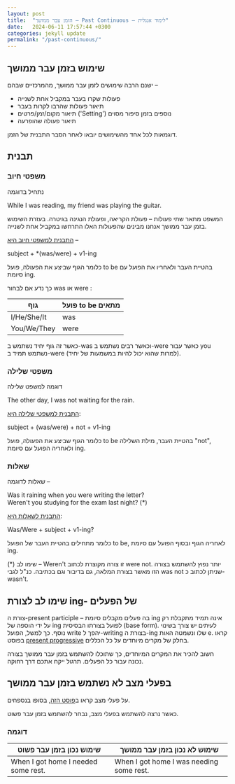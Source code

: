 ```yaml
---
layout: post
title:  "הזמן עבר ממושך – Past Continuous – לימוד אנגלית"
date:   2024-06-11 17:57:44 +0300
categories: jekyll update
permalink: "/past-continuous/"
---
```

<h2>שימוש בזמן עבר ממושך</h2>

<p>ישנם הרבה שימושים לזמן עבר ממושך, מהמרכזיים שבהם –</p>

<ul>
  <li>פעולות שקרו בעבר במקביל אחת לשנייה</li>
  <li>תיאור פעולות שהרבו לקרות בעבר</li>
  <li>תיאור מקום/זמן/פרטים ('Setting') נוספים בזמן סיפור מסוים</li>
  <li>תיאור פעולה שהופרעה</li>
</ul>

<p>דוגמאות לכל אחד מהשימושים יובאו לאחר הסבר התבנית של הזמן.</p>

<h2>תבנית</h2>

<h3>משפטי חיוב</h3>

<p>נתחיל בדוגמה</p>

<div class="card">
  <div class="card-body">
    While I was reading, my friend was playing the guitar.
  </div>
</div>

<p>המשפט מתאר שתי פעולות – פעולת הקריאה, ופעולת הנגינה בגיטרה. בעזרת השימוש בזמן עבר ממושך אנחנו מבינים שהפעולות האלו התרחשו במקביל אחת לשנייה.</p>

<p><span style="text-decoration: underline;">התבנית למשפטי חיוב היא</span> –</p>

<p class="text-center">subject + *(was/were) + v1-ing</p>

<p>כלומר הגוף שביצע את הפעולה, פועל to be בהטיית העבר ולאחריו את הפועל עם סיומת ing.</p>

<p>כך נדע אם לבחור was או were :</p>

<div class="table-responsive">
  <table class="table text-center">
    <thead>
      <tr>
        <th>גוף</th>
        <th>פועל to be מתאים</th>
      </tr>
    </thead>
    <tbody>
      <tr>
        <td>I/He/She/It</td>
        <td>was</td>
      </tr>
      <tr>
        <td>You/We/They</td>
        <td>were</td>
      </tr>
    </tbody>
  </table>
</div>

<p>כאשר זה גוף יחיד נשתמש ב-was וכאשר רבים נשתמש ב-were כאשר עבור you נשתמש תמיד ב-were (למרות שהוא יכול להיות במשמעות של יחיד).</p>

<h3>משפטי שלילה</h3>

<p>דוגמה למשפט שלילה</p>

<div class="card">
  <div class="card-body">
    The other day, I was not waiting for the rain.
  </div>
</div>

<p><span style="text-decoration: underline;">התבנית למשפטי שלילה היא</span>:</p>

<p class="text-center">subject + (was/were) + not + v1-ing</p>

<p>כלומר הגוף שביצע את הפעולה, פועל to be בהטיית העבר, מילת השלילה "not", ולאחריה הפועל עם סיומת ing.</p>

<h3>שאלות</h3>

<p>שאלות לדוגמה –</p>

<div class="card">
  <div class="card-body">
    Was it raining when you were writing the letter?<br>
    Weren't you studying for the exam last night? (*)
  </div>
</div>

<p><span style="text-decoration: underline;">התבנית לשאלות היא</span>:</p>

<p class="text-center">Was/Were + subject + v1-ing?</p>

<p>כלומר מתחילים בהטיית העבר של הפועל to be, לאחריה הגוף ובסוף הפועל עם סיומת ing.</p>

<p>(*) שימו לב – Weren't זו צורה מקוצרת לכתוב were not. יותר נפוץ להשתמש בצורה הזו מאשר בצורת המלאה, גם בדיבור וגם בכתיבה. כנ"ל לגבי was not שניתן לכתוב כ-wasn't.</p>

<h2>שימו לב לצורת ing- של הפעלים</h2>

<p>צורת ה-present participle – בה פעלים מקבלים סיומת ing אינה תמיד מתקבלת רק על ידי הוספה של ing לפועל בצורתו הבסיסית (base form). לעיתים יש צורך בשינוי נוסף. כך למשל, הפועל write יהפך ל-writing בצורת ה-ing שלו ונשמטה האות e. קראו בפוסט <a href="/present-progressive/" title="present progressive">present progressive</a> בחלק של מקרים מיוחדים על כל הכללים.</p>

<p>חשוב להכיר את המקרים המיוחדים, כך שתוכלו להשתמש בזמן עבר ממושך בצורה נכונה עבור כל הפעלים. תרגול ייקח אתכם דרך רחוקה.</p>

<h2>בפעלי מצב לא נשתמש בזמן עבר ממושך</h2>

<p>על פעלי מצב קראו ב<a href="/verbs/" title="פוסט הזה">פוסט הזה</a>, בסופו בנספחים.</p>

<p>כאשר נרצה להשתמש בפעלי מצב, נבחר להשתמש בזמן עבר פשוט.</p>

<h3>דוגמה</h3>

<div class="table-responsive">
  <table class="table text-center">
    <thead>
      <tr>
        <th>שימוש נכון בזמן עבר פשוט</th>
        <th>שימוש לא נכון בזמן עבר ממושך</th>
      </tr>
    </thead>
    <tbody>
      <tr>
        <td>When I got home I needed some rest.</td>
        <td>When I got home I was needing some rest.</td>
      </tr>
    </tbody>
  </table>
</div>
